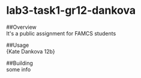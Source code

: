 # lab3-task1-gr12-dankova

##Overview\
It's a public assignment for FAMCS students

##Usage\
{Kate Dankova 12b}

##Building\
some info